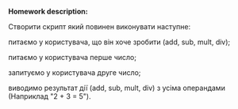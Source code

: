 **Homework description:**

Створити скрипт який повинен виконувати наступне:

питаємо у користувача, що він хоче зробити (add, sub, mult, div);

питаємо у користувача перше число;

запитуємо у користувача друге число;

виводимо результат дії (add, sub, mult, div) з усіма операндами (Наприклад "2 + 3 = 5").
